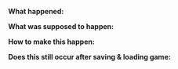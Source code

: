 **What happened:**

**What was supposed to happen:**

**How to make this happen:**

**Does this still occur after saving & loading game:**
